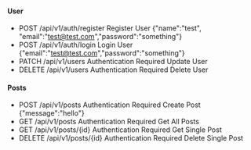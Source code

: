 #### User

- POST /api/v1/auth/register Register User {"name":"test", "email":"test@test.com","password":"something"}
- POST /api/v1/auth/login Login User {"email":"test@test.com","password":"something"}
- PATCH /api/v1/users Authentication Required Update User
- DELETE /api/v1/users Authentication Required Delete User

#### Posts

- POST /api/v1/posts Authentication Required Create Post {"message":"hello"}
- GET /api/v1/posts Authentication Required Get All Posts
- GET /api/v1/posts/{id} Authentication Required Get Single Post
- DELETE /api/v1/posts/{id} Authentication Required Delete Single Post
